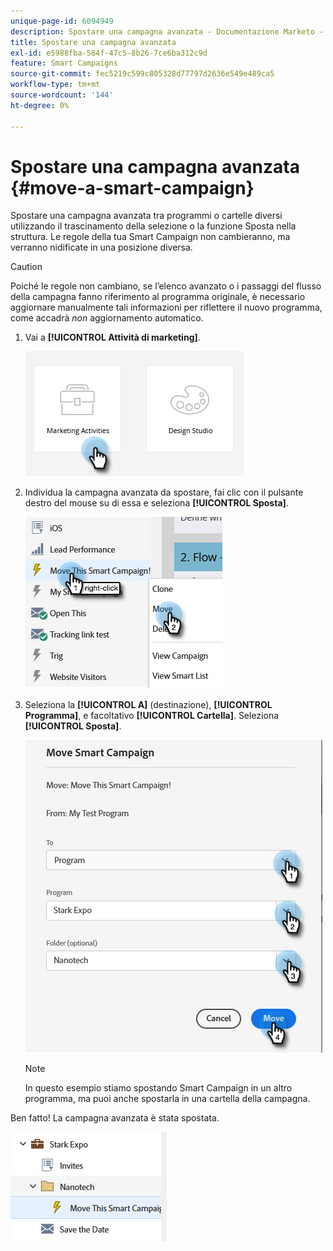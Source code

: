 ```yaml
---
unique-page-id: 6094949
description: Spostare una campagna avanzata - Documentazione Marketo - Documentazione del prodotto
title: Spostare una campagna avanzata
exl-id: e5988fba-584f-47c5-8b26-7ce6ba312c9d
feature: Smart Campaigns
source-git-commit: fec5219c599c805328d77797d2636e549e489ca5
workflow-type: tm+mt
source-wordcount: '144'
ht-degree: 0%

---
```


# Spostare una campagna avanzata {#move-a-smart-campaign}

Spostare una campagna avanzata tra programmi o cartelle diversi utilizzando il trascinamento della selezione o la funzione Sposta nella struttura. Le regole della tua Smart Campaign non cambieranno, ma verranno nidificate in una posizione diversa.

>[!CAUTION]
>
>Poiché le regole non cambiano, se l’elenco avanzato o i passaggi del flusso della campagna fanno riferimento al programma originale, è necessario aggiornare manualmente tali informazioni per riflettere il nuovo programma, come accadrà _non_ aggiornamento automatico.

1. Vai a **[!UICONTROL Attività di marketing]**.

   ![](assets/move-a-smart-campaign-1.png)

1. Individua la campagna avanzata da spostare, fai clic con il pulsante destro del mouse su di essa e seleziona **[!UICONTROL Sposta]**.

   ![](assets/move-a-smart-campaign-2.png)

1. Seleziona la **[!UICONTROL A]** (destinazione), **[!UICONTROL Programma]**, e facoltativo **[!UICONTROL Cartella]**. Seleziona **[!UICONTROL Sposta]**.

   ![](assets/move-a-smart-campaign-3.png)

   >[!NOTE]
   >
   >In questo esempio stiamo spostando Smart Campaign in un altro programma, ma puoi anche spostarla in una cartella della campagna.

Ben fatto! La campagna avanzata è stata spostata.

![](assets/move-a-smart-campaign-4.png)

